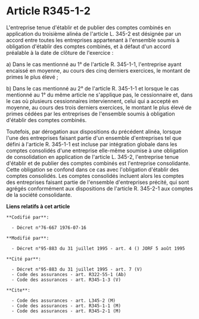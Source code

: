 # Article R345-1-2

L'entreprise tenue d'établir et de publier des comptes combinés en application du troisième alinéa de l'article L. 345-2 est
désignée par un accord entre toutes les entreprises appartenant à l'ensemble soumis à obligation d'établir des comptes
combinés, et à défaut d'un accord préalable à la date de clôture de l'exercice :

a) Dans le cas mentionné au 1° de l'article R. 345-1-1, l'entreprise ayant encaissé en moyenne, au cours des cinq derniers
exercices, le montant de primes le plus élevé ;

b) Dans le cas mentionné au 2° de l'article R. 345-1-1 et lorsque le cas mentionné au 1° du même article ne s'applique pas,
le cessionnaire et, dans le cas où plusieurs cessionnaires interviennent, celui qui a accepté en moyenne, au cours des trois
derniers exercices, le montant le plus élevé de primes cédées par les entreprises de l'ensemble soumis à obligation d'établir
des comptes combinés.

Toutefois, par dérogation aux dispositions du précédent alinéa, lorsque l'une des entreprises faisant partie d'un ensemble
d'entreprises tel que défini à l'article R. 345-1-1 est incluse par intégration globale dans les comptes consolidés d'une
entreprise elle-même soumise à une obligation de consolidation en application de l'article L. 345-2, l'entreprise tenue
d'établir et de publier des comptes combinés est l'entreprise consolidante. Cette obligation se confond dans ce cas avec
l'obligation d'établir des comptes consolidés. Les comptes consolidés incluent alors les comptes des entreprises faisant
partie de l'ensemble d'entreprises précité, qui sont agrégés conformément aux dispositions de l'article R. 345-2-1 aux
comptes de la société consolidante.

**Liens relatifs à cet article**

	**Codifié par**:

	  - Décret n°76-667 1976-07-16

	**Modifié par**:

	  - Décret n°95-883 du 31 juillet 1995 - art. 4 () JORF 5 août 1995

	**Cité par**:

	  - Décret n°95-883 du 31 juillet 1995 - art. 7 (V)
	  - Code des assurances - art. R322-55-1 (Ab)
	  - Code des assurances - art. R345-1-3 (V)

	**Cite**:

	  - Code des assurances - art. L345-2 (M)
	  - Code des assurances - art. R345-1-1 (M)
	  - Code des assurances - art. R345-2-1 (M)
